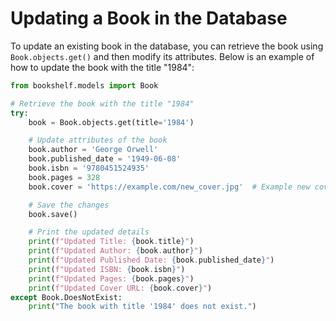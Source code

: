 # Updating a Book in the Database

To update an existing book in the database, you can retrieve the book using `Book.objects.get()` and then modify its attributes. Below is an example of how to update the book with the title "1984":

```python
from bookshelf.models import Book

# Retrieve the book with the title "1984"
try:
    book = Book.objects.get(title='1984')

    # Update attributes of the book
    book.author = 'George Orwell'
    book.published_date = '1949-06-08'
    book.isbn = '9780451524935'
    book.pages = 328
    book.cover = 'https://example.com/new_cover.jpg'  # Example new cover URL

    # Save the changes
    book.save()

    # Print the updated details
    print(f"Updated Title: {book.title}")
    print(f"Updated Author: {book.author}")
    print(f"Updated Published Date: {book.published_date}")
    print(f"Updated ISBN: {book.isbn}")
    print(f"Updated Pages: {book.pages}")
    print(f"Updated Cover URL: {book.cover}")
except Book.DoesNotExist:
    print("The book with title '1984' does not exist.")
